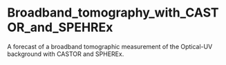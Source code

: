 # Broadband_tomography_with_CASTOR_and_SPEHREx
A forecast of a broadband tomographic measurement of the Optical-UV background with CASTOR and SPHEREx.
